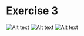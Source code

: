 # Exercise 3

![Alt text](https://i.snipboard.io/BA1k5x.jpg "Optional title")
![Alt text](https://i.snipboard.io/mQoKR5.jpg "Optional title")
![Alt text](https://i.snipboard.io/TYmk0J.jpg "Optional title")
